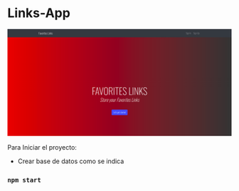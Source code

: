 # Links-App

<img src = "https://github.com/jcartesm/Links-App/blob/master/src/public/img/picture%201.png" alt = "picture1"></img>

Para Iniciar el proyecto:

- Crear base de datos como se indica

### `npm start`
